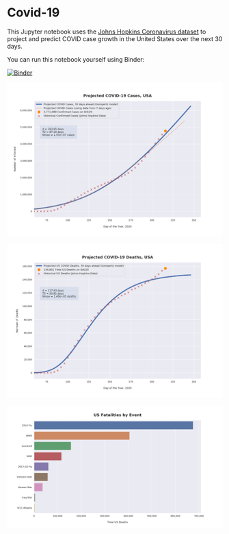 # Covid-19

This Jupyter notebook uses the [Johns Hopkins Coronavirus dataset](https://github.com/CSSEGISandData/COVID-19/blob/master/README.md) to project and predict COVID case growth in the United States over the next 30 days.

You can run this notebook yourself using Binder:

[![Binder](https://mybinder.org/badge_logo.svg)](https://mybinder.org/v2/gh/bws428/covid-19/master?filepath=covid-projections.nbconvert.ipynb)

![Projected Cases plot](https://raw.githubusercontent.com/bws428/covid-19/master/charts/covid-8.4.20.png)

![Projected Deaths plot](https://raw.githubusercontent.com/bws428/covid-19/master/charts/covid-deaths-8.4.20.png)

![Casualties plot](https://raw.githubusercontent.com/bws428/covid-19/master/charts/casualties.png)

